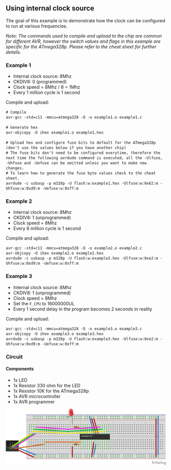 ## Using internal clock source

The goal of this example is to demonstrate how the clock can be configured to run at various frequencies.  

*Note: The commands used to compile and upload to the chip are common for different AVR, however the switch values and flags in this example are specific for the ATmega328p. Please refer to the cheat sheet for further details.*

### Example 1
* Internal clock source: 8Mhz
* CKDIV8: 0 (programmed)
* Clock speed = 8Mhz / 8 = 1Mhz
* Every 1 million cycle is 1 second

Compile and upload:
```
# Compile
avr-gcc -std=c11 -mmcu=atmega328 -O -o example1.o example1.c

# Generate hex
avr-objcopy -O ihex example1.o example1.hex

# Upload hex and configure fuse bits to default for the ATmega328p (don't use the values below if you have another chip)
# The fuse bits don't need to be configured everytime, therefore the next time the following avrdude command is executed, all the -Ulfuse, -Uhfuse and -Uefuse can be omitted unless you want to make new changes.
# To learn how to generate the fuse byte values check to the cheat sheet.
avrdude -c usbasp -p m328p -U flash:w:example1.hex -Ulfuse:w:0x62:m -Uhfuse:w:0xd9:m -Uefuse:w:0xff:m
```

### Example 2
* Internal clock source: 8Mhz
* CKDIV8: 1 (unprogrammed)
* Clock speed = 8Mhz
* Every 8 million cycle is 1 second

Compile and upload:
```
avr-gcc -std=c11 -mmcu=atmega328 -O -o example2.o example2.c
avr-objcopy -O ihex example2.o example2.hex
avrdude -c usbasp -p m328p -U flash:w:example2.hex -Ulfuse:w:0xe2:m -Uhfuse:w:0xd9:m -Uefuse:w:0xff:m
```
### Example 3
* Internal clock source: 8Mhz
* CKDIV8: 1 (unprogrammed)
* Clock speed = 8Mhz
* Set the `F_CPU` to 16000000UL
* Every 1 second delay in the program becomes 2 seconds in reality

Compile and upload:
```
avr-gcc -std=c11 -mmcu=atmega328 -O -o example3.o example3.c
avr-objcopy -O ihex example3.o example3.hex
avrdude -c usbasp -p m328p -U flash:w:example3.hex -Ulfuse:w:0xe2:m -Uhfuse:w:0xd9:m -Uefuse:w:0xff:m
```

### Circuit

#### Components
* 1x LED
* 1x Resistor 330 ohm for the LED
* 1x Resistor 10K for the ATmega328p
* 1x AVR microcontroller
* 1x AVR programmer

<img src="../../../images/circuit-int-clock-led.jpg">
